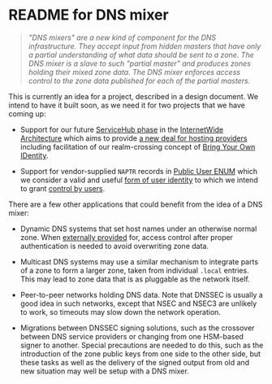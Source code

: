 README for DNS mixer
====================

> *"DNS mixers" are a new kind of component for the DNS infrastructure.
> They accept input from hidden masters that have only a partial
> understanding of what data should be sent to a zone.  The DNS mixer
> is a slave to such "partial master" and produces zones holding their
> mixed zone data.  The DNS mixer enforces access control to the zone
> data published for each of the partial masters.*

This is currently an idea for a project, described in a design document.
We intend to have it built soon, as we need it for two projects that we
have coming up:

  * Support for our future
    [ServiceHub phase](http://internetwide.org/blog/2016/06/24/iwo-phases.html)
    in the
    [InternetWide Architecture](http://internetwide.org/tag/architecture.html)
    which aims to provide
    [a new deal for hosting providers](http://internetwide.org/blog/2014/11/19/back-to-hosting.html)
    including facilitation of our realm-crossing concept of
    [Bring Your Own IDentity](http://internetwide.org/blog/2015/04/22/id-2-byoid.html).

  * Support for vendor-supplied `NAPTR` records in
    [Public User ENUM](http://internetwide.org/blog/2014/11/21/telephony-emancipation.html)
    which we consider a valid and useful
    [form of user identity](http://www.internetwide.org/blog/2016/12/30/id-9-enum-xmpp.html)
    to which we intend to grant
    [control by users](http://internetwide.org/blog/2014/11/26/online-identity.html).

There are a few other applications that could benefit from the idea of a
DNS mixer:

  * Dynamic DNS systems that set host names under an otherwise normal zone.
    When [externally provided](https://www.nsupdate.info) for, access control
    after proper authentication is needed to avoid overwriting zone data.

  * Multicast DNS systems may use a similar mechanism to integrate parts of
    a zone to form a larger zone, taken from individual `.local` entries.
    This may lead to zone data that is as pluggable as the network itself.

  * Peer-to-peer networks holding DNS data.  Note that DNSSEC is usually
    a good idea in such networks, except that NSEC and NSEC3 are unlikely
    to work, so timeouts may slow down the network operation.

  * Migrations between DNSSEC signing solutions, such as the crossover between
    DNS service providers or changing from one HSM-based signer to another.
    Special precautions are needed to do this, such as the introduction of the
    zone public keys from one side to the other side, but these tasks as well
    as the delivery of the signed output from old and new situation may well
    be setup with a DNS mixer.

